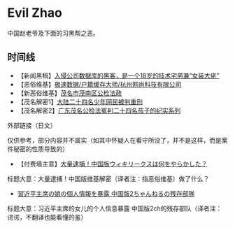 # Evil Zhao

中国赵老爷及下面的习黑帮之恶。

## 时间线

- 【新闻黑稿】[入侵公司数据库的黑客，是一个18岁的技术宅男兼“女装大佬”](入侵公司数据库的黑客是一个18岁的技术宅男兼女装大佬.txt)
- 【恶俗维基】[极速数据/户籍缓存大师/杭州网尚科技有限公司](杭州网尚科技有限公司.txt)
- 【新恶俗维基】[茂名市茂南区公检法政](茂名市茂南区公检法政.md)
- 【茂名解密1】[大陆二十四名少年网民被判重刑](大陆二十四名少年网民被判重刑.md)
- 【茂名解密2】[广东茂名公检法冤判二十四名孩子的纪实系列](广东茂名公检法冤判二十四名孩子的纪实系列.md)

外部链接（日文）

仅供参考，部分内容并不属实（如其中怀疑人在看守所没了，并不是这样，而是案件秘密的性质导致的）

- 【付费墙主意】[大量逮捕！中国版ウィキリークスは何をやらかした？](https://jbpress.ismedia.jp/articles/-/58597)

标题大意：大量逮捕！中国版维基解密（译者注：指恶俗维基）做了什么？

- [習近平主席の娘の個人情報を暴露 中国版2ちゃんねるの残存部隊](https://news.livedoor.com/article/detail/17547383/)

标题大意：习近平主席的女儿的个人信息暴露 中国版2ch的残存部队（译者注：谔谔，不翻译也能看懂的鉴）
